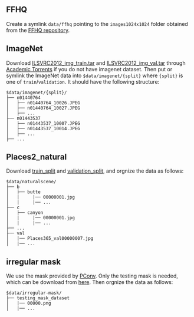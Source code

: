 

## FFHQ
Create a symlink `data/ffhq` pointing to the `images1024x1024` folder obtained
from the [FFHQ repository](https://github.com/NVlabs/ffhq-dataset).

## ImageNet
Download [ILSVRC2012_img_train.tar](https://academictorrents.com/details/a306397ccf9c2ead27155983c254227c0fd938e2) and [ILSVRC2012_img_val.tar](https://academictorrents.com/details/5d6d0df7ed81efd49ca99ea4737e0ae5e3a5f2e5) through [Academic
Torrents](http://academictorrents.com/) if you do not have imagenet dataset. Then put or symlink the ImageNet data into
`$data/imagenet/{split}` where `{split}` is one
of `train`/`validation`. It should have the following structure:
```
$data/imagenet/{split}/
├── n01440764
│   ├── n01440764_10026.JPEG
│   ├── n01440764_10027.JPEG
│   ├── ...
├── n01443537
│   ├── n01443537_10007.JPEG
│   ├── n01443537_10014.JPEG
│   ├── ...
├── ...
```

## Places2_natural
Download [train_split](http://data.csail.mit.edu/places/places365/train_large_places365challenge.tar) and [validation_split](https://www.dropbox.com/s/ttiggl1nrgwutc5/natural_scene_val.zip?dl=1), and orgnize the data as follows:
```
$data/naturalscene/
├── b
│   ├── butte
│   |     |── 00000001.jpg
│   |     |── ...
├── c
│   ├── canyon
│   |     |── 00000001.jpg
│   |     |── ...
├── ...
├── val
│   |── Places365_val00000007.jpg
│   |── ...
```

## irregular mask
We use the mask provided by [PConv](https://nv-adlr.github.io/publication/partialconv-inpainting). Only the testing mask is needed, which can be download from [here](https://www.dropbox.com/s/01dfayns9s0kevy/test_mask.zip?dl=0). Then orgnize the data as follows:
```
$data/irregular-mask/
├── testing_mask_dataset
│   |── 00000.png
│   |── ...
```